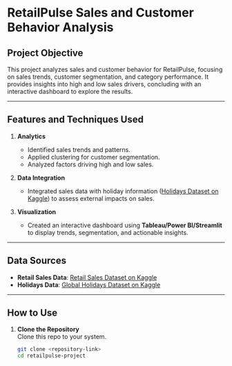 # RetailPulse Sales and Customer Behavior Analysis  

## Project Objective  
This project analyzes sales and customer behavior for RetailPulse, focusing on sales trends, customer segmentation, and category performance. It provides insights into high and low sales drivers, concluding with an interactive dashboard to explore the results.

---

## Features and Techniques Used  

1. **Analytics**  
   - Identified sales trends and patterns.  
   - Applied clustering for customer segmentation.  
   - Analyzed factors driving high and low sales.  

2. **Data Integration**  
   - Integrated sales data with holiday information ([Holidays Dataset on Kaggle](https://www.kaggle.com/datasets)) to assess external impacts on sales.  

3. **Visualization**  
   - Created an interactive dashboard using **Tableau/Power BI/Streamlit** to display trends, segmentation, and actionable insights.  

---

## Data Sources  
- **Retail Sales Data**: [Retail Sales Dataset on Kaggle](https://www.kaggle.com/datasets/prasad22/retail-transactions-dataset)  
- **Holidays Data**: [Global Holidays Dataset on Kaggle](https://www.kaggle.com/datasets/dhavalrupapara/world-countries-holidays-dataset-2023?select=United+States_US.csv)  

---

## How to Use  

1. **Clone the Repository**  
   Clone this repo to your system.  
   ```bash
   git clone <repository-link>
   cd retailpulse-project
